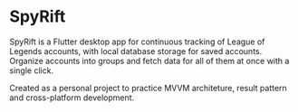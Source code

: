 # SpyRift

SpyRift is a Flutter desktop app for continuous tracking of League of Legends accounts, with local database storage for saved accounts.
Organize accounts into groups and fetch data for all of them at once with a single click.

Created as a personal project to practice MVVM architeture, result pattern and cross-platform development.
